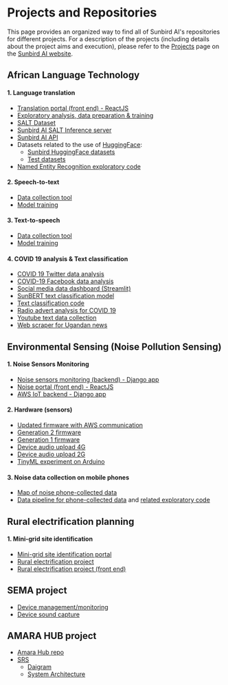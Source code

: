 # Projects and Repositories

This page provides an organized way to find all of Sunbird AI's repositories for different projects.
For a description of the projects (including details about the project aims and execution), please refer to the [Projects](https://sunbird.ai/projects/) page on the [Sunbird AI website](https://sunbird.ai/).

## African Language Technology

#### 1. Language translation

- [Translation portal (front end) - ReactJS](https://github.com/SunbirdAI/translation-portal-react)
- [Exploratory analysis, data preparation & training](https://github.com/SunbirdAI/parallel-text-EDA)
- [SALT Dataset](https://github.com/SunbirdAI/salt)
- [Sunbird AI SALT Inference server](https://github.com/SunbirdAI/sunbirdai-model-inferences)
- [Sunbird AI API](https://github.com/SunbirdAI/sunbird-ai-api)
- Datasets related to the use of [HuggingFace](https://huggingface.co/):
  - [Sunbird HuggingFace datasets](https://github.com/SunbirdAI/datasets)
  - [Test datasets](https://github.com/SunbirdAI/toy-hf-datasets)
- [Named Entity Recognition exploratory code](https://github.com/SunbirdAI/sunbird-ner)

#### 2. Speech-to-text

- [Data collection tool](https://github.com/SunbirdAI/speech-data-collection-twilio-whatsapp)
- [Model training](https://github.com/SunbirdAI/sunbird-speech)

#### 3. Text-to-speech

- [Data collection tool](https://github.com/SunbirdAI/sunbird-prompt-reader)
- [Model training](https://github.com/SunbirdAI/sunbird-speech)

#### 4. COVID 19 analysis & Text classification

- [COVID 19 Twitter data analysis](https://github.com/SunbirdAI/covid19-uganda-twitter-data-analysis)
- [COVID-19 Facebook data analysis](https://github.com/SunbirdAI/covid19-uganda-facebook-data-analysis)
- [Social media data dashboard (Streamlit)](https://github.com/SunbirdAI/social-media-data-dashboard)
- [SunBERT text classification model](https://github.com/SunbirdAI/SunBERT)
- [Text classification code](https://github.com/SunbirdAI/text-classification)
- [Radio advert analysis for COVID 19](https://github.com/SunbirdAI/radio-data-analysis)
- [Youtube text data collection](https://github.com/SunbirdAI/youtube-data-collection)
- [Web scraper for Ugandan news](https://github.com/SunbirdAI/ug-news-data-collection)

## Environmental Sensing (Noise Pollution Sensing)

#### 1. Noise Sensors Monitoring

- [Noise sensors monitoring (backend) - Django app](https://github.com/SunbirdAI/noise-sensors-monitoring)
- [Noise portal (front end) - ReactJS](https://github.com/SunbirdAI/noise-portal)
- [AWS IoT backend - Django app](https://github.com/SunbirdAI/aws-iot-noise-monitoring)

#### 2. Hardware (sensors)

- [Updated firmware with AWS communication](https://github.com/SunbirdAI/sb-generation2-stm32-firmware)
- [Generation 2 firmware](https://github.com/SunbirdAI/sbgen2firmware-clean)
- [Generation 1 firmware](https://github.com/SunbirdAI/sb-generation1-firmware)
- [Device audio upload 4G](https://github.com/SunbirdAI/audio-file-upload-4G)
- [Device audio upload 2G](https://github.com/SunbirdAI/audio-file-upload-2G)
- [TinyML experiment on Arduino](https://github.com/SunbirdAI/sb-tiny-ml-arduino-nano-33-ble)

#### 3. Noise data collection on mobile phones

- [Map of noise phone-collected data](https://github.com/SunbirdAI/noise-data-mapping)
- [Data pipeline for phone-collected data](https://github.com/SunbirdAI/odk-noise-data-pipeline) and [related exploratory code](https://github.com/SunbirdAI/odk-api-calls)

## Rural electrification planning

#### 1. Mini-grid site identification

- [Mini-grid site identification portal](https://github.com/SunbirdAI/mini-grid-site-identification)
- [Rural electrification project](https://github.com/SunbirdAI/lamwo-electrification)
- [Rural electrification project (front end)](https://github.com/SunbirdAI/lamwo-electrification-project)

## SEMA project

- [Device management/monitoring](https://github.com/SunbirdAI/sunbird-sema)
- [Device sound capture](https://github.com/SunbirdAI/sbgeneration1audiofeedback)

## AMARA HUB project

- [Amara Hub repo](https://github.com/SunbirdAI/amara_hub)
- [SRS](https://github.com/SunbirdAI/amara_hub/blob/main/Amara%20Hub%20Docs/srs-document.md)
  - [Daigram](https://github.com/SunbirdAI/amara_hub/blob/main/Amara%20Hub%20Docs/sequence-diagrams-fixed.md)
  - [System Architecture](https://github.com/SunbirdAI/amara_hub/blob/main/Amara%20Hub%20Docs/system-architecture.md)
